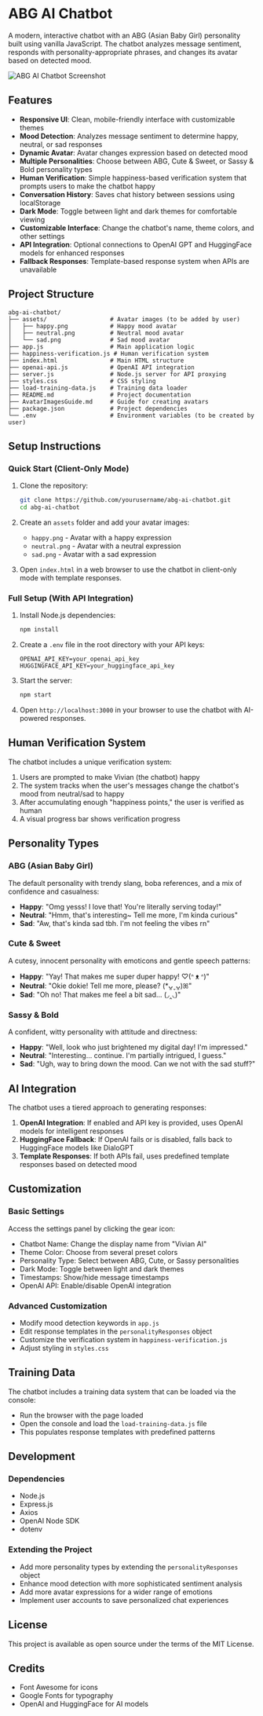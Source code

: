 # ABG AI Chatbot

A modern, interactive chatbot with an ABG (Asian Baby Girl) personality built using vanilla JavaScript. The chatbot analyzes message sentiment, responds with personality-appropriate phrases, and changes its avatar based on detected mood.

![ABG AI Chatbot Screenshot](https://via.placeholder.com/800x400?text=ABG+AI+Chatbot)

## Features

- **Responsive UI**: Clean, mobile-friendly interface with customizable themes
- **Mood Detection**: Analyzes message sentiment to determine happy, neutral, or sad responses
- **Dynamic Avatar**: Avatar changes expression based on detected mood
- **Multiple Personalities**: Choose between ABG, Cute & Sweet, or Sassy & Bold personality types
- **Human Verification**: Simple happiness-based verification system that prompts users to make the chatbot happy
- **Conversation History**: Saves chat history between sessions using localStorage
- **Dark Mode**: Toggle between light and dark themes for comfortable viewing
- **Customizable Interface**: Change the chatbot's name, theme colors, and other settings
- **API Integration**: Optional connections to OpenAI GPT and HuggingFace models for enhanced responses
- **Fallback Responses**: Template-based response system when APIs are unavailable

## Project Structure

```
abg-ai-chatbot/
├── assets/                  # Avatar images (to be added by user)
│   ├── happy.png            # Happy mood avatar
│   ├── neutral.png          # Neutral mood avatar
│   └── sad.png              # Sad mood avatar
├── app.js                   # Main application logic
├── happiness-verification.js # Human verification system
├── index.html               # Main HTML structure
├── openai-api.js            # OpenAI API integration
├── server.js                # Node.js server for API proxying
├── styles.css               # CSS styling
├── load-training-data.js    # Training data loader
├── README.md                # Project documentation
├── AvatarImagesGuide.md     # Guide for creating avatars
├── package.json             # Project dependencies
└── .env                     # Environment variables (to be created by user)
```

## Setup Instructions

### Quick Start (Client-Only Mode)

1. Clone the repository:
   ```bash
   git clone https://github.com/yourusername/abg-ai-chatbot.git
   cd abg-ai-chatbot
   ```

2. Create an `assets` folder and add your avatar images:
   - `happy.png` - Avatar with a happy expression
   - `neutral.png` - Avatar with a neutral expression
   - `sad.png` - Avatar with a sad expression

3. Open `index.html` in a web browser to use the chatbot in client-only mode with template responses.

### Full Setup (With API Integration)

1. Install Node.js dependencies:
   ```bash
   npm install
   ```

2. Create a `.env` file in the root directory with your API keys:
   ```
   OPENAI_API_KEY=your_openai_api_key
   HUGGINGFACE_API_KEY=your_huggingface_api_key
   ```

3. Start the server:
   ```bash
   npm start
   ```

4. Open `http://localhost:3000` in your browser to use the chatbot with AI-powered responses.

## Human Verification System

The chatbot includes a unique verification system:

1. Users are prompted to make Vivian (the chatbot) happy
2. The system tracks when the user's messages change the chatbot's mood from neutral/sad to happy
3. After accumulating enough "happiness points," the user is verified as human
4. A visual progress bar shows verification progress

## Personality Types

### ABG (Asian Baby Girl)
The default personality with trendy slang, boba references, and a mix of confidence and casualness:
- **Happy**: "Omg yesss! I love that! You're literally serving today!"
- **Neutral**: "Hmm, that's interesting~ Tell me more, I'm kinda curious"
- **Sad**: "Aw, that's kinda sad tbh. I'm not feeling the vibes rn"

### Cute & Sweet
A cutesy, innocent personality with emoticons and gentle speech patterns:
- **Happy**: "Yay! That makes me super duper happy! ♡(ᐢ ᴥ ᐢ)"
- **Neutral**: "Okie dokie! Tell me more, please? (*ᴗ͈ˬᴗ͈)ꕤ"
- **Sad**: "Oh no! That makes me feel a bit sad... (◞‸◟)"

### Sassy & Bold
A confident, witty personality with attitude and directness:
- **Happy**: "Well, look who just brightened my digital day! I'm impressed."
- **Neutral**: "Interesting... continue. I'm partially intrigued, I guess."
- **Sad**: "Ugh, way to bring down the mood. Can we not with the sad stuff?"

## AI Integration

The chatbot uses a tiered approach to generating responses:

1. **OpenAI Integration**: If enabled and API key is provided, uses OpenAI models for intelligent responses
2. **HuggingFace Fallback**: If OpenAI fails or is disabled, falls back to HuggingFace models like DialoGPT
3. **Template Responses**: If both APIs fail, uses predefined template responses based on detected mood

## Customization

### Basic Settings
Access the settings panel by clicking the gear icon:
- Chatbot Name: Change the display name from "Vivian AI"
- Theme Color: Choose from several preset colors
- Personality Type: Select between ABG, Cute, or Sassy personalities
- Dark Mode: Toggle between light and dark themes
- Timestamps: Show/hide message timestamps
- OpenAI API: Enable/disable OpenAI integration

### Advanced Customization
- Modify mood detection keywords in `app.js`
- Edit response templates in the `personalityResponses` object
- Customize the verification system in `happiness-verification.js`
- Adjust styling in `styles.css`

## Training Data

The chatbot includes a training data system that can be loaded via the console:
- Run the browser with the page loaded
- Open the console and load the `load-training-data.js` file
- This populates response templates with predefined patterns

## Development

### Dependencies
- Node.js
- Express.js
- Axios
- OpenAI Node SDK
- dotenv

### Extending the Project
- Add more personality types by extending the `personalityResponses` object
- Enhance mood detection with more sophisticated sentiment analysis
- Add more avatar expressions for a wider range of emotions
- Implement user accounts to save personalized chat experiences

## License

This project is available as open source under the terms of the MIT License.

## Credits

- Font Awesome for icons
- Google Fonts for typography
- OpenAI and HuggingFace for AI models